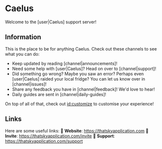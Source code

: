# Caelus

Welcome to the [user|Caelus] support server!
## Information

This is the place to be for anything Caelus. Check out these channels to see what you can do:
- Keep updated by reading [channel|announcements]!
- Need some help with [user|Caelus]? Head on over to [channel|support]!
- Did something go wrong? Maybe you saw an error? Perhaps even [user|Caelus] raided your local fridge? You can let us know over in [channel|issues]!
- Share any feedback you have in [channel|feedback]! We'd love to hear!
- Daily guides are sent in [channel|daily-guides]!

On top of all of that, check out <id:customize> to customise your experience!
## Links

Here are some useful links:
🔗 **Website**: https://thatskyapplication.com
🔗 **Invite**: https://thatskyapplication.com/invite
🔗 **Support**: https://thatskyapplication.com/support
